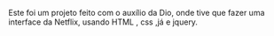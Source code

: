 Este foi um projeto feito com o auxílio da Dio, onde tive que fazer uma interface da Netflix, usando HTML , css ,já e jquery.
